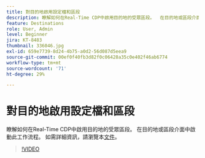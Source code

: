 ```yaml
---
title: 對目的地啟用設定檔和區段
description: 瞭解如何在Real-Time CDP中啟用目的地的受眾區段。  在目的地或區段介面中啟動此工作流程。
feature: Destinations
role: User, Admin
level: Beginner
jira: KT-8483
thumbnail: 336046.jpg
exl-id: 659e7739-8d24-4b75-a0d2-56d087d5eea9
source-git-commit: 00ef0f40fb3d82f0c06428a35c0e402f46ab6774
workflow-type: tm+mt
source-wordcount: '71'
ht-degree: 29%

---
```


# 對目的地啟用設定檔和區段

瞭解如何在Real-Time CDP中啟用目的地的受眾區段。  在目的地或區段介面中啟動此工作流程。 如需詳細資訊，請瀏覽本[文件](https://experienceleague.adobe.com/docs/experience-platform/destinations/ui/activate/activation-overview.html)。

>[!VIDEO](https://video.tv.adobe.com/v/336046/?learn=on)

